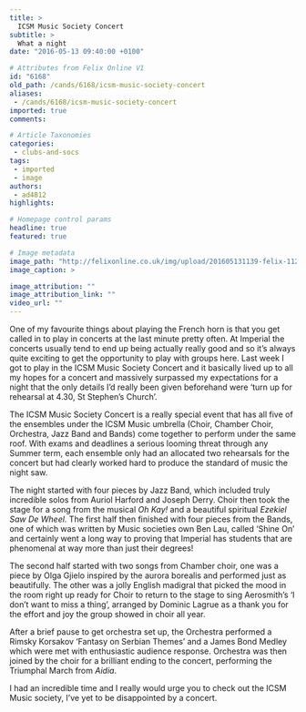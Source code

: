 ```yaml
---
title: >
  ICSM Music Society Concert
subtitle: >
  What a night
date: "2016-05-13 09:40:00 +0100"

# Attributes from Felix Online V1
id: "6168"
old_path: /cands/6168/icsm-music-society-concert
aliases:
 - /cands/6168/icsm-music-society-concert
imported: true
comments:

# Article Taxonomies
categories:
 - clubs-and-socs
tags:
 - imported
 - image
authors:
 - ad4812
highlights:

# Homepage control params
headline: true
featured: true

# Image metadata
image_path: "http://felixonline.co.uk/img/upload/201605131139-felix-11209592_10153330167295917_54200595470464036_n.jpg"
image_caption: >

image_attribution: ""
image_attribution_link: ""
video_url: ""
---
```


One of my favourite things about playing the French horn is that you get called in to play in concerts at the last minute pretty often. At Imperial the concerts usually tend to end up being actually really good and so it’s always quite exciting to get the opportunity to play with groups here. Last week I got to play in the ICSM Music Society Concert and it basically lived up to all my hopes for a concert and massively surpassed my expectations for a night that the only details I’d really been given beforehand were ‘turn up for rehearsal at 4.30, St Stephen’s Church’.

The ICSM Music Society Concert is a really special event that has all five of the ensembles under the ICSM Music umbrella (Choir, Chamber Choir, Orchestra, Jazz Band and Bands) come together to perform under the same roof. With exams and deadlines a serious looming threat through any Summer term, each ensemble only had an allocated two rehearsals for the concert but had clearly worked hard to produce the standard of music the night saw.

The night started with four pieces by Jazz Band, which included truly incredible solos from Auriol Harford and Joseph Derry. Choir then took the stage for a song from the musical _Oh Kay!_ and a beautiful spiritual _Ezekiel Saw De Wheel._ The first half then finished with four pieces from the Bands, one of which was written by Music societies own Ben Lau, called ‘Shine On’ and certainly went a long way to proving that Imperial has students that are phenomenal at way more than just their degrees!

The second half started with two songs from Chamber choir, one was a piece by Olga Gjielo inspired by the aurora borealis and performed just as beautifully. The other was a jolly English madigral that picked the mood in the room right up ready for Choir to return to the stage to sing Aerosmith’s ‘I don’t want to miss a thing’, arranged by Dominic Lagrue as a thank you for the effort and joy the group showed in choir all year.

After a brief pause to get orchestra set up, the Orchestra performed a Rimsky Korsakov ‘Fantasy on Serbian Themes’ and a James Bond Medley which were met with enthusiastic audience response. Orchestra was then joined by the choir for a brilliant ending to the concert, performing the Triumphal March from _Aidia_.

I had an incredible time and I really would urge you to check out the ICSM Music society, I’ve yet to be disappointed by a concert.
